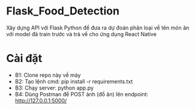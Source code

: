 # Flask_Food_Detection
Xây dựng API với Flask Python để đưa ra dự đoán phân loại về tên món ăn với model đã train trước và trả về cho ứng dụng React Native

# Cài đặt
- B1: Clone repo này về máy
- B2: Tạo lệnh cmd: pip install -r requirements.txt
- B3: Chạy server: python app.py
- B4: Dùng Postman để POST ảnh (đồ ăn) lên endpoint: http://127.0.0.1:5000/


